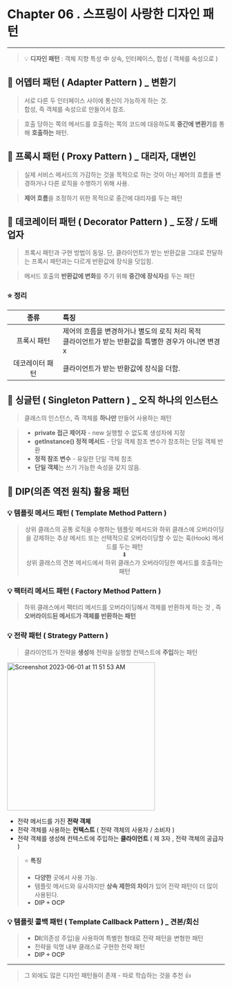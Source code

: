 # Chapter 06 . 스프링이 사랑한 디자인 패턴

---

> 💡 **디자인 패턴** : 객체 지향 특성 中 상속, 인터페이스, 합성 ( 객체를 속성으로 )

## 📍 어뎁터 패턴 ( Adapter Pattern ) _ 변환기

> 서로 다른 두 인터페이스 사이에 통신이 가능하게 하는 것. </br>
> 합성, 즉 객체를 속성으로 만들어서 참조.

> 호출 당하는 쪽의 메서드를 호출하는 쪽의 코드에 대응하도록 **중간에 변환기**를 통해 **호출하는** 패턴.

## 📍 프록시 패턴 ( Proxy Pattern ) _ 대리자, 대변인 

> 실제 서비스 메서드의 가감하는 것을 목적으로 하는 것이 아닌 제어의 흐름을 변경하거나 다른 로직을 수행하기 위해 사용. </br>

> **제어 흐름**을 조정하기 위한 목적으로 중간에 대리자를 두는 패턴

## 📍 데코레이터 패턴 ( Decorator Pattern ) _ 도장 / 도배업자

> 프록시 패턴과 구현 방법이 동일.
> 단, 클라이언트가 받는 반환값을 그대로 전달하는 프록시 패턴과는 다르게 반환값에 장식을 덧입힘. 

> 메서드 호출의 **반환값에 변화**를 주기 위해 **중간에 장식자**를 두는 패턴

### ⭐️ 정리

|    종류    | 특징                                                               |
|:--------:|:-----------------------------------------------------------------|
 |  프록시 패턴  | 제어의 흐름을 변경하거나 별도의 로직 처리 목적 </br> 클라이언트가 받는 반환값을 특별한 경우가 아니면 변경 x |
| 데코레이터 패턴 | 클라이언트가 받는 반환값에 장식을 더함.                                           |

## 📍 싱글턴 ( Singleton Pattern ) _ 오직 하나의 인스턴스

> 클래스의 인스턴스, 즉 객체를 **하나만** 만들어 사용하는 패턴

> - **private 접근 제어자** - new 실행할 수 없도록 생성자에 지정
> - **getlnstance() 정적 메서드** - 단일 객체 참조 변수가 참조하는 단일 객체 반환
> - **정적 참조 변수** - 유일한 단일 객체 참조 
> - **단일 객체**는 쓰기 가능한 속성을 갖지 않음.


## 📍 DIP(의존 역전 원칙) 활용 패턴 

### 💡 템플릿 메서드 패턴 ( Template Method Pattern ) 

> <center>상위 클래스의 공통 로직을 수행하는 템플릿 메서드와 하위 클래스에 오버라이딩을 강제하는 추상 메서드 또는 선택적으로 오버라이딩할 수 있는 훅(Hook) 메서드를 두는 패턴</center> 
> <center>⬇</center>
> <center>상위 클래스의 견본 메서드에서 하위 클래스가 오버라이딩한 메서드를 호출하는 패턴</center>

### 💡 팩터리 메서드 패턴 ( Factory Method Pattern ) 

> 하위 클래스에서 팩터리 메서드를 오버라이딩해서 객체를 반환하게 하는 것 , 즉 **오버라이드된 메서드가 객체를 반환하는 패턴**

### 💡 전략 패턴 ( Strategy Pattern ) 

> 클라이언트가 전략을 **생성**해 전략을 실행할 컨텍스트에 **주입**하는 패턴

<img width="342" alt="Screenshot 2023-06-01 at 11 51 53 AM" src="https://github.com/GDSC-SKHU/OOP-Study/assets/84395062/1a6a3257-fd1c-4e08-b483-ffe2dd3d23cc">

* 전략 메서드를 가진 **전략 객체**
* 전략 객체를 사용하는 **컨텍스트** ( 전략 객체의 사용자 / 소비자 )
* 전략 객체를 생성해 컨텍스트에 주입하는 **클라이언트** ( 제 3자 , 전략 객체의 공급자 )
 
> ⭐ **특징** 
> * **다양한** 곳에서 사용 가능. 
> * 템플릿 메서드와 유사하지만 **상속 제한의 차이**가 있어 전략 패턴이 더 많이 사용된다.
> * **DIP + OCP** 

### 💡 템플릿 콜백 패턴 ( Template Callback Pattern ) _ 견본/회신

> * **DI**(의존성 주입)을 사용하여 특별한 형태로 전략 패턴을 변형한 패턴
> * 전략을 익명 내부 클래스로 구현한 전략 패턴
> * **DIP + OCP** 

---
> 그 외에도 많은 디자인 패턴들이 존재 - 따로 학습하는 것을 추천 👍